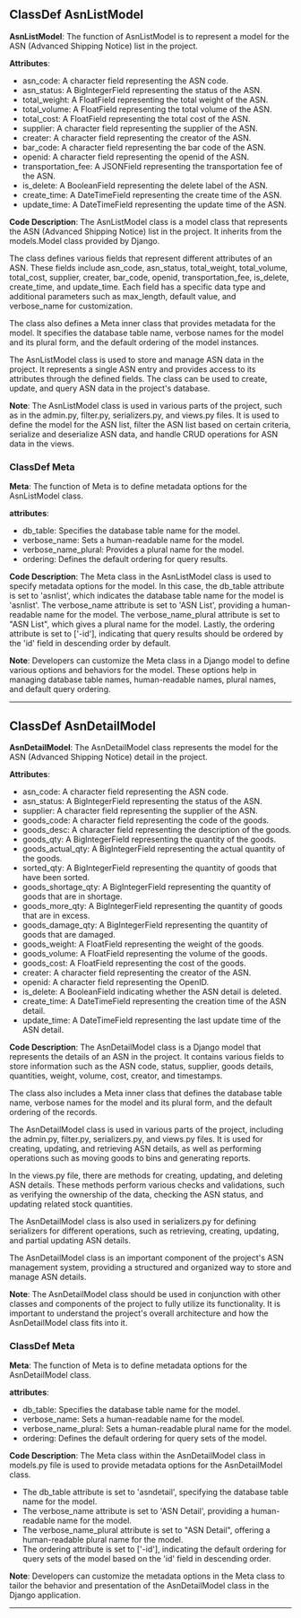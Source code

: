 ## ClassDef AsnListModel
**AsnListModel**: The function of AsnListModel is to represent a model for the ASN (Advanced Shipping Notice) list in the project.

**Attributes**:
- asn_code: A character field representing the ASN code.
- asn_status: A BigIntegerField representing the status of the ASN.
- total_weight: A FloatField representing the total weight of the ASN.
- total_volume: A FloatField representing the total volume of the ASN.
- total_cost: A FloatField representing the total cost of the ASN.
- supplier: A character field representing the supplier of the ASN.
- creater: A character field representing the creator of the ASN.
- bar_code: A character field representing the bar code of the ASN.
- openid: A character field representing the openid of the ASN.
- transportation_fee: A JSONField representing the transportation fee of the ASN.
- is_delete: A BooleanField representing the delete label of the ASN.
- create_time: A DateTimeField representing the create time of the ASN.
- update_time: A DateTimeField representing the update time of the ASN.

**Code Description**:
The AsnListModel class is a model class that represents the ASN (Advanced Shipping Notice) list in the project. It inherits from the models.Model class provided by Django.

The class defines various fields that represent different attributes of an ASN. These fields include asn_code, asn_status, total_weight, total_volume, total_cost, supplier, creater, bar_code, openid, transportation_fee, is_delete, create_time, and update_time. Each field has a specific data type and additional parameters such as max_length, default value, and verbose_name for customization.

The class also defines a Meta inner class that provides metadata for the model. It specifies the database table name, verbose names for the model and its plural form, and the default ordering of the model instances.

The AsnListModel class is used to store and manage ASN data in the project. It represents a single ASN entry and provides access to its attributes through the defined fields. The class can be used to create, update, and query ASN data in the project's database.

**Note**: The AsnListModel class is used in various parts of the project, such as in the admin.py, filter.py, serializers.py, and views.py files. It is used to define the model for the ASN list, filter the ASN list based on certain criteria, serialize and deserialize ASN data, and handle CRUD operations for ASN data in the views.
### ClassDef Meta
**Meta**: The function of Meta is to define metadata options for the AsnListModel class.

**attributes**: 
- db_table: Specifies the database table name for the model.
- verbose_name: Sets a human-readable name for the model.
- verbose_name_plural: Provides a plural name for the model.
- ordering: Defines the default ordering for query results.

**Code Description**: 
The Meta class in the AsnListModel class is used to specify metadata options for the model. In this case, the db_table attribute is set to 'asnlist', which indicates the database table name for the model is 'asnlist'. The verbose_name attribute is set to 'ASN List', providing a human-readable name for the model. The verbose_name_plural attribute is set to "ASN List", which gives a plural name for the model. Lastly, the ordering attribute is set to ['-id'], indicating that query results should be ordered by the 'id' field in descending order by default.

**Note**: 
Developers can customize the Meta class in a Django model to define various options and behaviors for the model. These options help in managing database table names, human-readable names, plural names, and default query ordering.
***
## ClassDef AsnDetailModel
**AsnDetailModel**: The AsnDetailModel class represents the model for the ASN (Advanced Shipping Notice) detail in the project.

**Attributes**:
- asn_code: A character field representing the ASN code.
- asn_status: A BigIntegerField representing the status of the ASN.
- supplier: A character field representing the supplier of the ASN.
- goods_code: A character field representing the code of the goods.
- goods_desc: A character field representing the description of the goods.
- goods_qty: A BigIntegerField representing the quantity of the goods.
- goods_actual_qty: A BigIntegerField representing the actual quantity of the goods.
- sorted_qty: A BigIntegerField representing the quantity of goods that have been sorted.
- goods_shortage_qty: A BigIntegerField representing the quantity of goods that are in shortage.
- goods_more_qty: A BigIntegerField representing the quantity of goods that are in excess.
- goods_damage_qty: A BigIntegerField representing the quantity of goods that are damaged.
- goods_weight: A FloatField representing the weight of the goods.
- goods_volume: A FloatField representing the volume of the goods.
- goods_cost: A FloatField representing the cost of the goods.
- creater: A character field representing the creator of the ASN.
- openid: A character field representing the OpenID.
- is_delete: A BooleanField indicating whether the ASN detail is deleted.
- create_time: A DateTimeField representing the creation time of the ASN detail.
- update_time: A DateTimeField representing the last update time of the ASN detail.

**Code Description**:
The AsnDetailModel class is a Django model that represents the details of an ASN in the project. It contains various fields to store information such as the ASN code, status, supplier, goods details, quantities, weight, volume, cost, creator, and timestamps.

The class also includes a Meta inner class that defines the database table name, verbose names for the model and its plural form, and the default ordering of the records.

The AsnDetailModel class is used in various parts of the project, including the admin.py, filter.py, serializers.py, and views.py files. It is used for creating, updating, and retrieving ASN details, as well as performing operations such as moving goods to bins and generating reports.

In the views.py file, there are methods for creating, updating, and deleting ASN details. These methods perform various checks and validations, such as verifying the ownership of the data, checking the ASN status, and updating related stock quantities.

The AsnDetailModel class is also used in serializers.py for defining serializers for different operations, such as retrieving, creating, updating, and partial updating ASN details.

The AsnDetailModel class is an important component of the project's ASN management system, providing a structured and organized way to store and manage ASN details.

**Note**: The AsnDetailModel class should be used in conjunction with other classes and components of the project to fully utilize its functionality. It is important to understand the project's overall architecture and how the AsnDetailModel class fits into it.
### ClassDef Meta
**Meta**: The function of Meta is to define metadata options for the AsnDetailModel class.

**attributes**:
- db_table: Specifies the database table name for the model.
- verbose_name: Sets a human-readable name for the model.
- verbose_name_plural: Sets a human-readable plural name for the model.
- ordering: Defines the default ordering for query sets of the model.

**Code Description**:
The Meta class within the AsnDetailModel class in models.py file is used to provide metadata options for the AsnDetailModel class. 
- The db_table attribute is set to 'asndetail', specifying the database table name for the model.
- The verbose_name attribute is set to 'ASN Detail', providing a human-readable name for the model.
- The verbose_name_plural attribute is set to "ASN Detail", offering a human-readable plural name for the model.
- The ordering attribute is set to ['-id'], indicating the default ordering for query sets of the model based on the 'id' field in descending order.

**Note**:
Developers can customize the metadata options in the Meta class to tailor the behavior and presentation of the AsnDetailModel class in the Django application.
***
